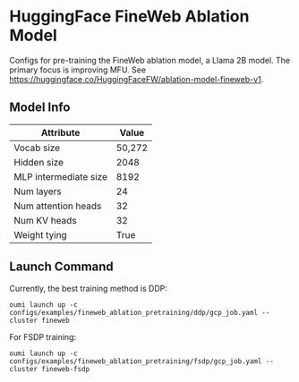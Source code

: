 # HuggingFace FineWeb Ablation Model

Configs for pre-training the FineWeb ablation model, a Llama 2B model. The primary focus
is improving MFU. See https://huggingface.co/HuggingFaceFW/ablation-model-fineweb-v1.

## Model Info

| Attribute | Value |
|--|--|
| Vocab size | 50,272 |
| Hidden size | 2048 |
| MLP intermediate size | 8192 |
| Num layers | 24 |
| Num attention heads | 32 |
| Num KV heads | 32 |
| Weight tying | True |

## Launch Command

Currently, the best training method is DDP:
```shell
oumi launch up -c configs/examples/fineweb_ablation_pretraining/ddp/gcp_job.yaml --cluster fineweb
```

For FSDP training:
```shell
oumi launch up -c configs/examples/fineweb_ablation_pretraining/fsdp/gcp_job.yaml --cluster fineweb-fsdp
```
